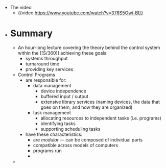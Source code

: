 - The video
	- {{video https://www.youtube.com/watch?v=378S5Owi-BI}}
- # Summary
	- An hour-long lecture covering the theory behind the control system within the [[S/360]] achieving these goals:
		- systems throughput
		- turnaround time
		- providing key services
	- Control Programs
		- are responsible for:
			- data management
				- device independence
				- buffered input / output
				- extensive library services (naming devices, the data that goes on them, and how they are organized)
			- task management
				- allocating resources to independent tasks (i.e. programs)
				- identifying tasks
				- supporting scheduling tasks
		- have these characteristics:
			- are _modular_ — can be composed of individual parts
			- compatible across models of computers
			- programs run
			-
	-